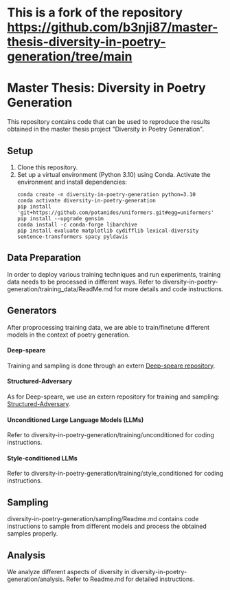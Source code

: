 # This is a fork of the repository https://github.com/b3nji87/master-thesis-diversity-in-poetry-generation/tree/main
# Master Thesis: Diversity in Poetry Generation
This repository contains code that can be used to reproduce the results obtained in the master thesis project "Diversity in Poetry Generation".


## Setup
1. Clone this repository.
2. Set up a virtual environment (Python 3.10) using Conda. Activate the environment and install dependencies:
    ```
    conda create -n diversity-in-poetry-generation python=3.10
    conda activate diversity-in-poetry-generation
    pip install 'git+https://github.com/potamides/uniformers.git#egg=uniformers'
    pip install --upgrade gensim
    conda install -c conda-forge libarchive
    pip install evaluate matplotlib cydifflib lexical-diversity sentence-transformers spacy pyldavis
    ```


## Data Preparation
In order to deploy various training techniques and run experiments, training data needs to be processed in different ways. Refer to diversity-in-poetry-generation/training_data/ReadMe.md for more details and code instructions.


## Generators
After proprocessing training data, we are able to train/finetune different models in the context of poetry generation.
#### Deep-speare
Training and sampling is done through an extern [Deep-speare repository](https://github.com/b3nji87/deepspeare-fork).
#### Structured-Adversary
As for Deep-speare, we use an extern repository for training and sampling: [Structured-Adversary](https://github.com/b3nji87/Structured-Adversary-Fork).
#### Unconditioned Large Language Models (LLMs)
Refer to diversity-in-poetry-generation/training/unconditioned for coding instructions.
#### Style-conditioned LLMs
Refer to diversity-in-poetry-generation/training/style_conditioned for coding instructions.


## Sampling
diversity-in-poetry-generation/sampling/Readme.md contains code instructions to sample from different models and process the obtained samples properly.


## Analysis
We analyze different aspects of diversity in diversity-in-poetry-generation/analysis. Refer to Readme.md for detailed instructions.
